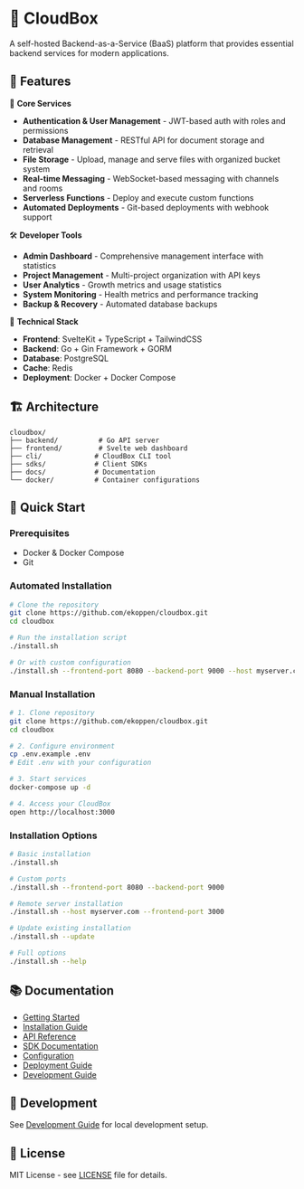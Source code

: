 # 🚀 CloudBox

A self-hosted Backend-as-a-Service (BaaS) platform that provides essential backend services for modern applications.

## 🌟 Features

🚀 **Core Services**
- **Authentication & User Management** - JWT-based auth with roles and permissions
- **Database Management** - RESTful API for document storage and retrieval
- **File Storage** - Upload, manage and serve files with organized bucket system
- **Real-time Messaging** - WebSocket-based messaging with channels and rooms
- **Serverless Functions** - Deploy and execute custom functions
- **Automated Deployments** - Git-based deployments with webhook support

🛠 **Developer Tools**
- **Admin Dashboard** - Comprehensive management interface with statistics
- **Project Management** - Multi-project organization with API keys
- **User Analytics** - Growth metrics and usage statistics
- **System Monitoring** - Health metrics and performance tracking
- **Backup & Recovery** - Automated database backups

🔧 **Technical Stack**
- **Frontend**: SvelteKit + TypeScript + TailwindCSS
- **Backend**: Go + Gin Framework + GORM
- **Database**: PostgreSQL
- **Cache**: Redis
- **Deployment**: Docker + Docker Compose

## 🏗️ Architecture

```
cloudbox/
├── backend/          # Go API server
├── frontend/         # Svelte web dashboard  
├── cli/             # CloudBox CLI tool
├── sdks/            # Client SDKs
├── docs/            # Documentation
└── docker/          # Container configurations
```

## 🚀 Quick Start

### Prerequisites
- Docker & Docker Compose
- Git

### Automated Installation

```bash
# Clone the repository
git clone https://github.com/ekoppen/cloudbox.git
cd cloudbox

# Run the installation script
./install.sh

# Or with custom configuration
./install.sh --frontend-port 8080 --backend-port 9000 --host myserver.com
```

### Manual Installation

```bash
# 1. Clone repository
git clone https://github.com/ekoppen/cloudbox.git
cd cloudbox

# 2. Configure environment
cp .env.example .env
# Edit .env with your configuration

# 3. Start services
docker-compose up -d

# 4. Access your CloudBox
open http://localhost:3000
```

### Installation Options

```bash
# Basic installation
./install.sh

# Custom ports
./install.sh --frontend-port 8080 --backend-port 9000

# Remote server installation
./install.sh --host myserver.com --frontend-port 3000

# Update existing installation
./install.sh --update

# Full options
./install.sh --help
```

## 📚 Documentation

- [Getting Started](./docs/getting-started.md)
- [Installation Guide](./docs/installation.md)
- [API Reference](./docs/api-reference.md)
- [SDK Documentation](./docs/sdk.md)
- [Configuration](./docs/configuration.md)
- [Deployment Guide](./docs/deployment.md)
- [Development Guide](./docs/development.md)

## 🔧 Development

See [Development Guide](./docs/development.md) for local development setup.

## 📄 License

MIT License - see [LICENSE](./LICENSE) file for details.